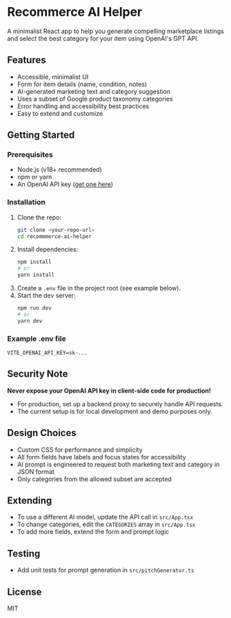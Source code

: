 # Recommerce AI Helper

A minimalist React app to help you generate compelling marketplace listings and select the best category for your item using OpenAI's GPT API.

## Features
- Accessible, minimalist UI
- Form for item details (name, condition, notes)
- AI-generated marketing text and category suggestion
- Uses a subset of Google product taxonomy categories
- Error handling and accessibility best practices
- Easy to extend and customize

## Getting Started

### Prerequisites
- Node.js (v18+ recommended)
- npm or yarn
- An OpenAI API key ([get one here](https://platform.openai.com/))

### Installation
1. Clone the repo:
   ```sh
   git clone <your-repo-url>
   cd recommmerce-ai-helper
   ```
2. Install dependencies:
   ```sh
   npm install
   # or
   yarn install
   ```
3. Create a `.env` file in the project root (see example below).
4. Start the dev server:
   ```sh
   npm run dev
   # or
   yarn dev
   ```

### Example .env file
```
VITE_OPENAI_API_KEY=sk-...
```

## Security Note
**Never expose your OpenAI API key in client-side code for production!**
- For production, set up a backend proxy to securely handle API requests.
- The current setup is for local development and demo purposes only.

## Design Choices
- Custom CSS for performance and simplicity
- All form fields have labels and focus states for accessibility
- AI prompt is engineered to request both marketing text and category in JSON format
- Only categories from the allowed subset are accepted

## Extending
- To use a different AI model, update the API call in `src/App.tsx`
- To change categories, edit the `CATEGORIES` array in `src/App.tsx`
- To add more fields, extend the form and prompt logic

## Testing
- Add unit tests for prompt generation in `src/pitchGenerator.ts`

## License
MIT

